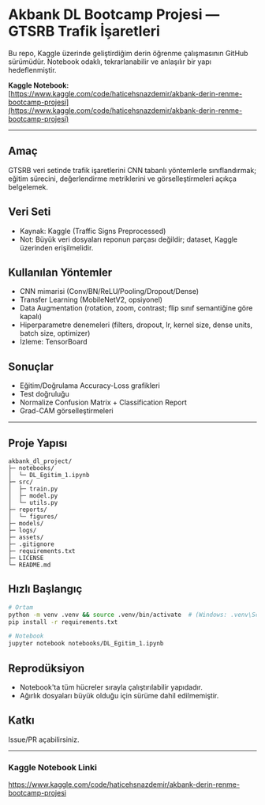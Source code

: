 # Akbank DL Bootcamp Projesi — GTSRB Trafik İşaretleri

Bu repo, Kaggle üzerinde geliştirdiğim derin öğrenme çalışmasının GitHub sürümüdür. 
Notebook odaklı, tekrarlanabilir ve anlaşılır bir yapı hedeflenmiştir.

**Kaggle Notebook:** [https://www.kaggle.com/code/haticehsnazdemir/akbank-derin-renme-bootcamp-projesi](https://www.kaggle.com/code/haticehsnazdemir/akbank-derin-renme-bootcamp-projesi)

---

## Amaç
GTSRB veri setinde trafik işaretlerini CNN tabanlı yöntemlerle sınıflandırmak; eğitim sürecini,
değerlendirme metriklerini ve görselleştirmeleri açıkça belgelemek.

## Veri Seti
- Kaynak: Kaggle (Traffic Signs Preprocessed)
- Not: Büyük veri dosyaları reponun parçası değildir; dataset, Kaggle üzerinden erişilmelidir.

## Kullanılan Yöntemler
- CNN mimarisi (Conv/BN/ReLU/Pooling/Dropout/Dense)
- Transfer Learning (MobileNetV2, opsiyonel)
- Data Augmentation (rotation, zoom, contrast; flip sınıf semantiğine göre kapalı)
- Hiperparametre denemeleri (filters, dropout, lr, kernel size, dense units, batch size, optimizer)
- İzleme: TensorBoard

## Sonuçlar
- Eğitim/Doğrulama Accuracy-Loss grafikleri
- Test doğruluğu
- Normalize Confusion Matrix + Classification Report
- Grad-CAM görselleştirmeleri

---

## Proje Yapısı
```
akbank_dl_project/
├─ notebooks/
│  └─ DL_Egitim_1.ipynb
├─ src/
│  ├─ train.py
│  ├─ model.py
│  └─ utils.py
├─ reports/
│  └─ figures/
├─ models/
├─ logs/
├─ assets/
├─ .gitignore
├─ requirements.txt
├─ LICENSE
└─ README.md
```

## Hızlı Başlangıç
```bash
# Ortam
python -m venv .venv && source .venv/bin/activate  # (Windows: .venv\Scripts\activate)
pip install -r requirements.txt

# Notebook
jupyter notebook notebooks/DL_Egitim_1.ipynb
```

## Reprodüksiyon
- Notebook'ta tüm hücreler sırayla çalıştırılabilir yapıdadır.
- Ağırlık dosyaları büyük olduğu için sürüme dahil edilmemiştir.

## Katkı
Issue/PR açabilirsiniz.

---

### Kaggle Notebook Linki
https://www.kaggle.com/code/haticehsnazdemir/akbank-derin-renme-bootcamp-projesi
